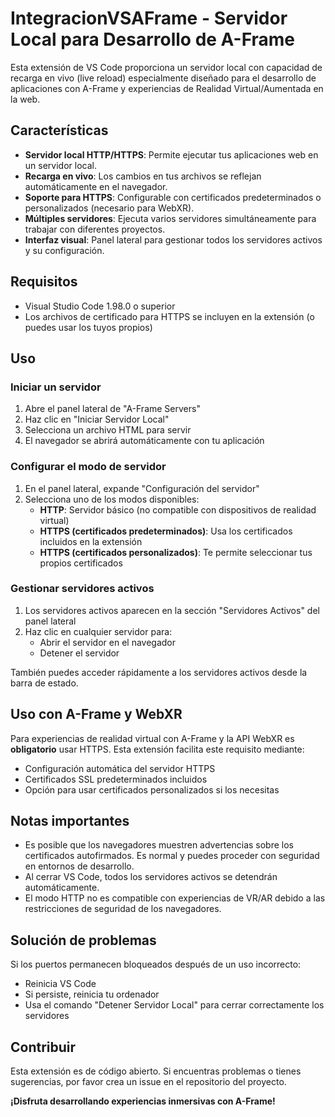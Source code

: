 # IntegracionVSAFrame - Servidor Local para Desarrollo de A-Frame

Esta extensión de VS Code proporciona un servidor local con capacidad de recarga en vivo (live reload) especialmente diseñado para el desarrollo de aplicaciones con A-Frame y experiencias de Realidad Virtual/Aumentada en la web.

## Características

- **Servidor local HTTP/HTTPS**: Permite ejecutar tus aplicaciones web en un servidor local.
- **Recarga en vivo**: Los cambios en tus archivos se reflejan automáticamente en el navegador.
- **Soporte para HTTPS**: Configurable con certificados predeterminados o personalizados (necesario para WebXR).
- **Múltiples servidores**: Ejecuta varios servidores simultáneamente para trabajar con diferentes proyectos.
- **Interfaz visual**: Panel lateral para gestionar todos los servidores activos y su configuración.


## Requisitos

- Visual Studio Code 1.98.0 o superior
- Los archivos de certificado para HTTPS se incluyen en la extensión (o puedes usar los tuyos propios)

## Uso

### Iniciar un servidor

1. Abre el panel lateral de "A-Frame Servers"
2. Haz clic en "Iniciar Servidor Local"
3. Selecciona un archivo HTML para servir
4. El navegador se abrirá automáticamente con tu aplicación

### Configurar el modo de servidor

1. En el panel lateral, expande "Configuración del servidor"
2. Selecciona uno de los modos disponibles:
   - **HTTP**: Servidor básico (no compatible con dispositivos de realidad virtual)
   - **HTTPS (certificados predeterminados)**: Usa los certificados incluidos en la extensión
   - **HTTPS (certificados personalizados)**: Te permite seleccionar tus propios certificados

### Gestionar servidores activos

1. Los servidores activos aparecen en la sección "Servidores Activos" del panel lateral
2. Haz clic en cualquier servidor para:
   - Abrir el servidor en el navegador
   - Detener el servidor

También puedes acceder rápidamente a los servidores activos desde la barra de estado.

## Uso con A-Frame y WebXR

Para experiencias de realidad virtual con A-Frame y la API WebXR es **obligatorio** usar HTTPS. Esta extensión facilita este requisito mediante:

- Configuración automática del servidor HTTPS
- Certificados SSL predeterminados incluidos
- Opción para usar certificados personalizados si los necesitas

## Notas importantes

- Es posible que los navegadores muestren advertencias sobre los certificados autofirmados. Es normal y puedes proceder con seguridad en entornos de desarrollo.
- Al cerrar VS Code, todos los servidores activos se detendrán automáticamente.
- El modo HTTP no es compatible con experiencias de VR/AR debido a las restricciones de seguridad de los navegadores.

## Solución de problemas

Si los puertos permanecen bloqueados después de un uso incorrecto:
- Reinicia VS Code
- Si persiste, reinicia tu ordenador
- Usa el comando "Detener Servidor Local" para cerrar correctamente los servidores

## Contribuir

Esta extensión es de código abierto. Si encuentras problemas o tienes sugerencias, por favor crea un issue en el repositorio del proyecto.

**¡Disfruta desarrollando experiencias inmersivas con A-Frame!**

